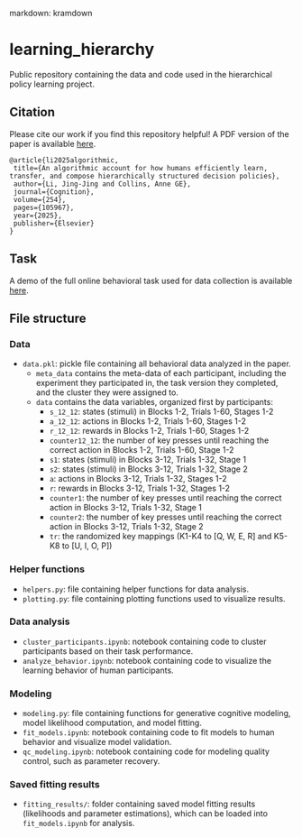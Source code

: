 markdown: kramdown

# learning_hierarchy
Public repository containing the data and code used in the hierarchical policy learning project. 


## Citation

Please cite our work if you find this repository helpful! A PDF version of the paper is available [here](https://jl3676.github.io/assets/pdf/learning_hierarchy.pdf).

 ```
@article{li2025algorithmic,
  title={An algorithmic account for how humans efficiently learn, transfer, and compose hierarchically structured decision policies},
  author={Li, Jing-Jing and Collins, Anne GE},
  journal={Cognition},
  volume={254},
  pages={105967},
  year={2025},
  publisher={Elsevier}
}
 ```

## Task
A demo of the full online behavioral task used for data collection is available [here](https://experiments-ccn.berkeley.edu/learning_hierarchy_task_demo/exp.html?id=demo).

## File structure

### Data
- `data.pkl`: pickle file containing all behavioral data analyzed in the paper.
	- `meta_data` contains the meta-data of each participant, including the experiment they participated in, the task version they completed, and the cluster they were assigned to. 
	- `data` contains the data variables, organized first by participants: 
		- `s_12_12`: states (stimuli) in Blocks 1-2, Trials 1-60, Stages 1-2
		- `a_12_12`: actions in Blocks 1-2, Trials 1-60, Stages 1-2
		- `r_12_12`: rewards in Blocks 1-2, Trials 1-60, Stages 1-2
		- `counter12_12`: the number of key presses until reaching the correct action in Blocks 1-2, Trials 1-60, Stage 1-2
		- `s1`: states (stimuli) in Blocks 3-12, Trials 1-32, Stage 1
		- `s2`: states (stimuli) in Blocks 3-12, Trials 1-32, Stage 2
		- `a`: actions in Blocks 3-12, Trials 1-32, Stages 1-2
		- `r`: rewards in Blocks 3-12, Trials 1-32, Stages 1-2
		- `counter1`: the number of key presses until reaching the correct action in Blocks 3-12, Trials 1-32, Stage 1
		- `counter2`: the number of key presses until reaching the correct action in Blocks 3-12, Trials 1-32, Stage 2
		- `tr`: the randomized key mappings (K1-K4 to \[Q, W, E, R\] and K5-K8 to \[U, I, O, P\])

### Helper functions
- `helpers.py`: file containing helper functions for data analysis. 
- `plotting.py`: file containing plotting functions used to visualize results. 

### Data analysis
- `cluster_participants.ipynb`: notebook containing code to cluster participants based on their task performance.
- `analyze_behavior.ipynb`: notebook containing code to visualize the learning behavior of human participants. 

### Modeling
- `modeling.py`: file containing functions for generative cognitive modeling, model likelihood computation, and model fitting.
- `fit_models.ipynb`: notebook containing code to fit models to human behavior and visualize model validation. 
- `qc_modeling.ipynb`: notebook containing code for modeling quality control, such as parameter recovery. 

### Saved fitting results
- `fitting_results/`: folder containing saved model fitting results (likelihoods and parameter estimations), which can be loaded into `fit_models.ipynb` for analysis. 

